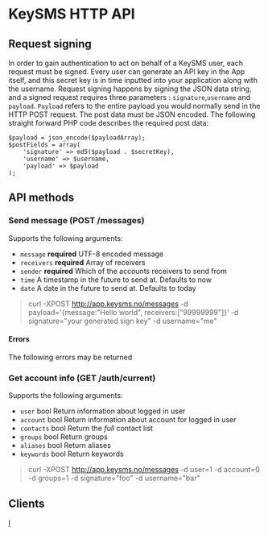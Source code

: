 # KeySMS HTTP API

## Request signing

In order to gain authentication to act on behalf of a KeySMS user, each request must be signed.
Every user can generate an API key in the App itself, and this secret key is in time inputted into your application along with the username.
Request signing happens by signing the JSON data string, and a signed request requires three parameters : `signature`,`username` and `payload`.
`Payload` refers to the entire payload you would normally send in the HTTP POST request. The post data must be JSON encoded.
The following straight forward PHP code describes the required post data:

    $payload = json_encode($payloadArray);
    $postFields = array(
        'signature' => md5($payload . $secretKey),
        'username' => $username,
        'payload' => $payload
    );

## API methods

### Send message (POST /messages)

Supports the following arguments:

* `message` **required** UTF-8 encoded message
* `receivers` **required** Array of receivers
* `sender` **required** Which of the accounts receivers to send from
* `time` A timestamp in the future to send at. Defaults to now
* `date` A date in the future to send at. Defaults to today

> curl -XPOST http://app.keysms.no/messages -d payload='{message:"Hello world", receivers:["99999999"]}' -d signature="your generated sign key" -d username="me"

#### Errors
The following errors may be returned

### Get account info (GET /auth/current)

Supports the following arguments:

* `user`        bool Return information about logged in user
* `account`     bool Return information about account for logged in user
* `contacts`    bool Return the _full_ contact list
* `groups`      bool Return groups
* `aliases`     bool Return aliases
* `keywords`    bool Return keywords

> curl -XPOST http://app.keysms.no/messages -d user=1 -d account=0 -d groups=1 -d signature="foo" -d username="bar"

## Clients
[l][php]

[php]: /KeyteqLabs/KeySMS/tree/master/PHP/readme.md "PHP Documentation"
